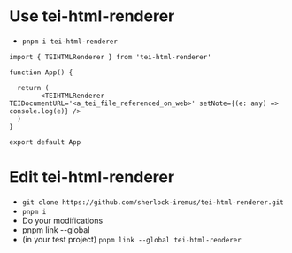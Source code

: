 # Use tei-html-renderer

- `pnpm i tei-html-renderer`
```JSX
import { TEIHTMLRenderer } from 'tei-html-renderer'

function App() {

  return (
        <TEIHTMLRenderer TEIDocumentURL='<a_tei_file_referenced_on_web>' setNote={(e: any) => console.log(e)} />
  )
}

export default App
```
# Edit tei-html-renderer

- `git clone https://github.com/sherlock-iremus/tei-html-renderer.git`
- `pnpm i`
- Do your modifications
- pnpm link --global
- (in your test project) `pnpm link --global tei-html-renderer`

